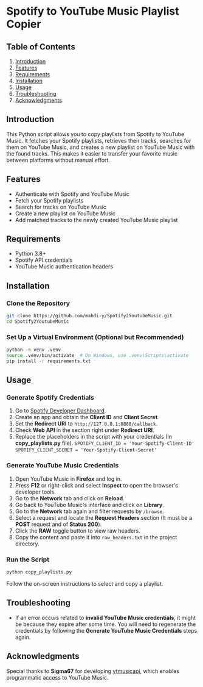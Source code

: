 # Spotify to YouTube Music Playlist Copier

## Table of Contents

1. [Introduction](#introduction)
2. [Features](#features)
3. [Requirements](#requirements)
4. [Installation](#installation)
5. [Usage](#usage)
6. [Troubleshooting](#troubleshooting)
7. [Acknowledgments](#acknowledgments)

## Introduction

This Python script allows you to copy playlists from Spotify to YouTube Music. It fetches your Spotify playlists, retrieves their tracks, searches for them on YouTube Music, and creates a new playlist on YouTube Music with the found tracks. This makes it easier to transfer your favorite music between platforms without manual effort.

## Features

- Authenticate with Spotify and YouTube Music
- Fetch your Spotify playlists
- Search for tracks on YouTube Music
- Create a new playlist on YouTube Music
- Add matched tracks to the newly created YouTube Music playlist

## Requirements

- Python 3.8+
- Spotify API credentials
- YouTube Music authentication headers

## Installation

### Clone the Repository

```sh
git clone https://github.com/mahdi-y/Spotify2YoutubeMusic.git
cd Spotify2YoutubeMusic
```

### Set Up a Virtual Environment (Optional but Recommended)

```sh
python -m venv .venv
source .venv/bin/activate  # On Windows, use .venv\Scripts\activate
pip install -r requirements.txt
```

## Usage

### Generate Spotify Credentials

1. Go to [Spotify Developer Dashboard](https://developer.spotify.com/dashboard/).
2. Create an app and obtain the **Client ID** and **Client Secret**.
3. Set the **Redirect URI** to `http://127.0.0.1:8888/callback`.
4. Check **Web API** in the section right under **Redirect URI**.
5. Replace the placeholders in the script with your credentials (In **copy_playlists.py** file).
    `SPOTIFY_CLIENT_ID = 'Your-Spotify-Client-ID'`
    `SPOTIFY_CLIENT_SECRET = 'Your-Spotify-Client-Secret'`

### Generate YouTube Music Credentials

1. Open YouTube Music in **Firefox** and log in.
2. Press **F12** or right-click and select **Inspect** to open the browser's developer tools.
3. Go to the **Network** tab and click on **Reload**.
4. Go back to YouTube Music's interface and click on **Library**.
5. Go to the **Network** tab again and filter requests by `/browse`.
6. Select a request and locate the **Request Headers** section (It must be a **POST** request and of **Status 200**).
7. Click the **RAW** toggle button to view raw headers.
8. Copy the content and paste it into `raw_headers.txt` in the project directory.

### Run the Script

```sh
python copy_playlists.py
```

Follow the on-screen instructions to select and copy a playlist.

## Troubleshooting

- If an error occurs related to **invalid YouTube Music credentials**, it might be because they expire after some time. You will need to regenerate the credentials by following the **Generate YouTube Music Credentials** steps again.

## Acknowledgments

Special thanks to **Sigma67** for developing [ytmusicapi](https://github.com/sigma67/ytmusicapi), which enables programmatic access to YouTube Music.

